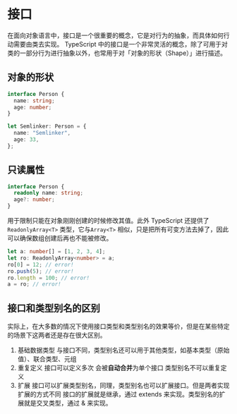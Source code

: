 # 接口

在面向对象语言中，接口是一个很重要的概念，它是对行为的抽象，而具体如何行动需要由类去实现。
TypeScript 中的接口是一个非常灵活的概念，除了可用于对类的一部分行为进行抽象以外，也常用于对「对象的形状（Shape）」进行描述。

## 对象的形状

```ts
interface Person {
  name: string;
  age: number;
}

let Semlinker: Person = {
  name: "Semlinker",
  age: 33,
};
```

## 只读属性

```ts
interface Person {
  readonly name: string;
  age?: number;
}
```

用于限制只能在对象刚刚创建的时候修改其值。此外 TypeScript 还提供了`ReadonlyArray<T>` 类型，它与`Array<T>` 相似，只是把所有可变方法去掉了，因此可以确保数组创建后再也不能被修改。

```ts
let a: number[] = [1, 2, 3, 4];
let ro: ReadonlyArray<number> = a;
ro[0] = 12; // error!
ro.push(5); // error!
ro.length = 100; // error!
a = ro; // error!
```

## 接口和类型别名的区别

实际上，在大多数的情况下使用接口类型和类型别名的效果等价，但是在某些特定的场景下这两者还是存在很大区别。

1. 基础数据类型
  与接口不同，类型别名还可以用于其他类型，如基本类型（原始值）、联合类型、元组
2. 重复定义
  接口可以定义多次 会被**自动合并**为单个接口 类型别名不可以重复定义
3. 扩展
  接口可以扩展类型别名，同理，类型别名也可以扩展接口。但是两者实现扩展的方式不同
  接口的扩展就是继承，通过 extends 来实现。类型别名的扩展就是交叉类型，通过 & 来实现。

